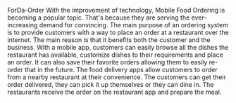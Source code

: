 ForDa-Order
With the improvement of technology, Mobile Food Ordering is becoming a popular topic. That's because they are serving the ever-increasing demand for convincing. The main purpose of an ordering system is to provide customers with a way to place an order at a restaurant over the internet. The main reason is that it benefits both the customer and the business. With a mobile app, customers can easily browse all the dishes the restaurant has available, customize dishes to their requirements and place an order. It can also save their favorite orders allowing them to easily re-order that in the future.
The food delivery apps allow customers to order from a nearby restaurant at their convenience. The customers can get their order delivered, they can pick it up themselves or they can dine in. The restaurants receive the order on the restaurant app and prepare the meal.
